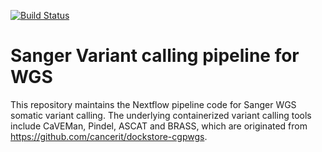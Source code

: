 [![Build Status](https://travis-ci.org/icgc-argo/variant-calling-wfs.svg?branch=master)](https://travis-ci.org/icgc-argo/variant-calling-wfs)
# Sanger Variant calling pipeline for WGS

This repository maintains the Nextflow pipeline code for Sanger WGS somatic variant calling. The underlying containerized variant calling tools include CaVEMan, Pindel, ASCAT and BRASS, which are originated from https://github.com/cancerit/dockstore-cgpwgs.
